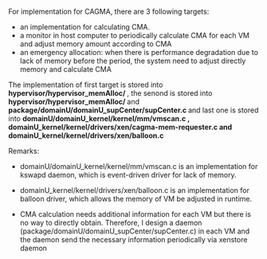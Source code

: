 For implementation for CAGMA, there are 3 following targets:
* an implementation for calculating CMA.
* a monitor in host computer to periodically calculate CMA for each VM and adjust memory amount according to CMA  
* an emergency allocation: when there is performance degradation due to lack of memory before the period, the system need to adjust directly memory and calculate CMA


The implementation of first target is stored into <strong> hypervisor/hypervisor_memAlloc/ </strong>, the senond is stored into <strong> hypervisor/hypervisor_memAlloc/ </strong> and <strong> package/domainU/domainU_supCenter/supCenter.c </strong> and last one is stored into <strong> domainU/domainU_kernel/kernel/mm/vmscan.c , domainU_kernel/kernel/drivers/xen/cagma-mem-requester.c and domainU_kernel/kernel/drivers/xen/balloon.c </strong> 








Remarks:
* domainU/domainU_kernel/kernel/mm/vmscan.c is an implementation for kswapd daemon, which is event-driven driver for lack of memory.
* domainU_kernel/kernel/drivers/xen/balloon.c is an implementation for balloon driver, which allows the memory of VM be adjusted in runtime.

* CMA calculation needs additional information for each VM but there is no way to directly obtain. Therefore, I design a daemon (package/domainU/domainU_supCenter/supCenter.c) in each VM and the daemon send the necessary information periodically via xenstore daemon
